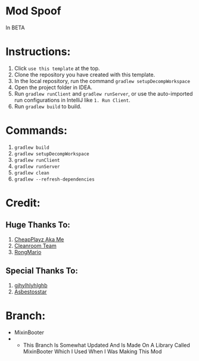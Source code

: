 # Mod Spoof

In BETA

# Instructions:

1. Click `use this template` at the top.
2. Clone the repository you have created with this template.
3. In the local repository, run the command `gradlew setupDecompWorkspace`
4. Open the project folder in IDEA.
5. Run `gradlew runClient` and `gradlew runServer`, or use the auto-imported run configurations in IntelliJ like `1. Run Client`.
6. Run `gradlew build` to build.

# Commands:

1. `gradlew build`
2. `gradlew setupDecompWorkspace`
3. `gradlew runClient`
4. `gradlew runServer`
5. `gradlew clean`
6. `gradlew --refresh-dependencies`

# Credit:

## Huge Thanks To:
1. [CheapPlayz Aka Me](https://github.com/CheapPlayz)
2. [Cleanroom Team](https://github.com/orgs/CleanroomMC/people)
3. [RongMario](https://github.com/Rongmario)

## Special Thanks To:
1. [gjhylhlyhlghb](https://discordapp.com/users/429151217592041472)
2. [Asbestosstar](https://discordapp.com/users/209892875201150987)

# Branch:

* MixinBooter
* * This Branch Is Somewhat Updated And Is Made On A Library Called MixinBooter Which I Used When I Was Making This Mod